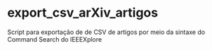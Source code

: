 # export_csv_arXiv_artigos
Script para exportação de de CSV de artigos por meio da sintaxe do Command Search do IEEEXplore
